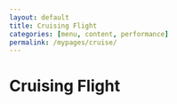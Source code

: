 ```yaml
---
layout: default
title: Cruising Flight
categories: [menu, content, performance]
permalink: /mypages/cruise/
---
```


# Cruising Flight
